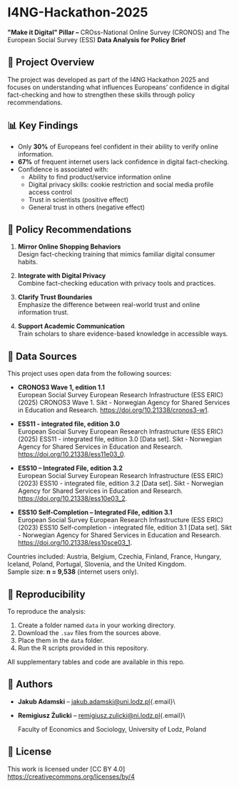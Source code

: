 # I4NG-Hackathon-2025

**"Make it Digital" Pillar –** CROss-National Online Survey (CRONOS) and The European Social Survey (ESS) **Data Analysis for Policy Brief**

## 📌 Project Overview

The project was developed as part of the I4NG Hackathon 2025 and focuses on understanding what influences Europeans’ confidence in digital fact-checking and how to strengthen these skills through policy recommendations.

## 📊 Key Findings

-   Only **30%** of Europeans feel confident in their ability to verify online information.
-   **67%** of frequent internet users lack confidence in digital fact-checking.
-   Confidence is associated with:
    -   Ability to find product/service information online
    -   Digital privacy skills: cookie restriction and social media profile access control
    -   Trust in scientists (positive effect)
    -   General trust in others (negative effect)

## 🧠 Policy Recommendations

1.  **Mirror Online Shopping Behaviors**\
    Design fact-checking training that mimics familiar digital consumer habits.

2.  **Integrate with Digital Privacy**\
    Combine fact-checking education with privacy tools and practices.

3.  **Clarify Trust Boundaries**\
    Emphasize the difference between real-world trust and online information trust.

4.  **Support Academic Communication**\
    Train scholars to share evidence-based knowledge in accessible ways.

## 📂 Data Sources

This project uses open data from the following sources:

-   **CRONOS3 Wave 1, edition 1.1**\
    European Social Survey European Research Infrastructure (ESS ERIC) (2025) CRONOS3 Wave 1. Sikt - Norwegian Agency for Shared Services in Education and Research. <https://doi.org/10.21338/cronos3-w1>.

-   **ESS11 - integrated file, edition 3.0**\
    European Social Survey European Research Infrastructure (ESS ERIC) (2025) ESS11 - integrated file, edition 3.0 [Data set]. Sikt - Norwegian Agency for Shared Services in Education and Research. <https://doi.org/10.21338/ess11e03_0>.

-   **ESS10 – Integrated File, edition 3.2**\
    European Social Survey European Research Infrastructure (ESS ERIC) (2023) ESS10 - integrated file, edition 3.2 [Data set]. Sikt - Norwegian Agency for Shared Services in Education and Research. <https://doi.org/10.21338/ess10e03_2>.

-   **ESS10 Self-Completion – Integrated File, edition 3.1**\
    European Social Survey European Research Infrastructure (ESS ERIC) (2023) ESS10 Self-completion - integrated file, edition 3.1 [Data set]. Sikt - Norwegian Agency for Shared Services in Education and Research. <https://doi.org/10.21338/ess10sce03_1>.

Countries included: Austria, Belgium, Czechia, Finland, France, Hungary, Iceland, Poland, Portugal, Slovenia, and the United Kingdom.\
Sample size: **n = 9,538** (internet users only).

## 🔁 Reproducibility

To reproduce the analysis:

1.  Create a folder named `data` in your working directory.
2.  Download the `.sav` files from the sources above.
3.  Place them in the `data` folder.
4.  Run the R scripts provided in this repository.

All supplementary tables and code are available in this repo.

## 👥 Authors

-   **Jakub Adamski** – [jakub.adamski\@uni.lodz.pl](mailto:jakub.adamski@uni.lodz.pl){.email}\

-   **Remigiusz Żulicki** – [remigiusz.zulicki\@ni.lodz.pl](mailto:remigiusz.zulicki@ni.lodz.pl){.email}\

    Faculty of Economics and Sociology, University of Lodz, Poland

## 📄 License

This work is licensed under [CC BY 4.0] <https://creativecommons.org/licenses/by/4>
